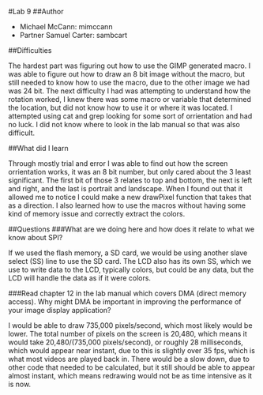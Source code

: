 #Lab 9
##Author
* Michael McCann: mimccann
* Partner Samuel Carter: sambcart  

##Difficulties 

The hardest part was figuring out how to use the GIMP generated macro.  I was able to figure out how to draw an 8 bit image without the macro, but still needed to know how to use the macro, due to the other image we had was 24 bit.  The next difficulty I had was attempting to understand how the rotation worked, I knew there was some macro or variable that determined the location, but did not know how to use it or where it was located.  I attempted using cat and grep looking for some sort of orrientation and had no luck.  I did not know where to look in the lab manual so that was also difficult.

##What did I learn

Through mostly trial and error I was able to find out how the screen orrientation works, it was an 8 bit number, but only cared about the 3 least significant.  The first bit of those 3 relates to top and bottom, the next is left and right, and the last is portrait and landscape.  When I found out that it allowed me to notice I could make a new drawPixel function that takes that as a direction.  I also learned how to use the macros without having some kind of memory issue and correctly extract the colors.

##Questions
###What are we doing here and how does it relate to what we know about SPI?

If we used the flash memory, a SD card, we would be using another slave select (SS) line to use the SD card.  The LCD also has its own SS, which we use to write data to the LCD, typically colors, but could be any data, but the LCD will handle the data as if it were colors.

###Read chapter 12 in the lab manual which covers DMA (direct memory access). Why might DMA be important in improving the performance of your image display application?

I would be able to draw 735,000 pixels/second, which most likely would be lower.  The total number of pixels on the screen is 20,480, which means it would take 20,480/(735,000 pixels/second), or roughly 28 milliseconds, which would appear near instant, due to this is slightly over 35 fps, which is what most videos are played back in.  There would be a slow down, due to other code that needed to be calculated, but it still should be able to appear almost instant, which means redrawing would not be as time intensive as it is now.